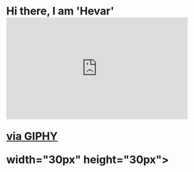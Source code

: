 
# Hi there, I am 'Hevar'  <iframe src="https://giphy.com/embed/12Z3na4w70uNW" width="480" height="270" frameBorder="0" class="giphy-embed" allowFullScreen></iframe><p><a href="https://giphy.com/gifs/wolf-12Z3na4w70uNW">via GIPHY</a></p> width="30px" height="30px">
